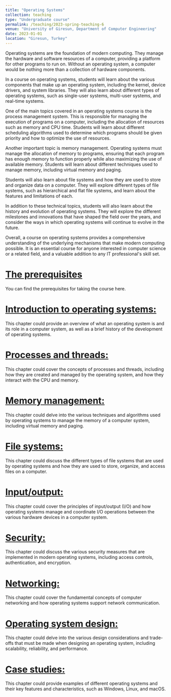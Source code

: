 ```yaml
---
title: "Operating Systems"
collection: teaching
type: "Undergraduate course"
permalink: /teaching/2023-spring-teaching-6
venue: "University of Giresun, Department of Computer Engineering"
date: 2023-01-01
location: "Giresun, Turkey"
---
```


Operating systems are the foundation of modern computing. They manage the hardware and software resources of a computer, providing a platform for other programs to run on. Without an operating system, a computer would be nothing more than a collection of hardware components.

In a course on operating systems, students will learn about the various components that make up an operating system, including the kernel, device drivers, and system libraries. They will also learn about different types of operating systems, such as single-user systems, multi-user systems, and real-time systems.

One of the main topics covered in an operating systems course is the process management system. This is responsible for managing the execution of programs on a computer, including the allocation of resources such as memory and CPU time. Students will learn about different scheduling algorithms used to determine which programs should be given priority and how to optimize the use of resources.

Another important topic is memory management. Operating systems must manage the allocation of memory to programs, ensuring that each program has enough memory to function properly while also maximizing the use of available memory. Students will learn about different techniques used to manage memory, including virtual memory and paging.

Students will also learn about file systems and how they are used to store and organize data on a computer. They will explore different types of file systems, such as hierarchical and flat file systems, and learn about the features and limitations of each.

In addition to these technical topics, students will also learn about the history and evolution of operating systems. They will explore the different milestones and innovations that have shaped the field over the years, and consider the ways in which operating systems will continue to evolve in the future.

Overall, a course on operating systems provides a comprehensive understanding of the underlying mechanisms that make modern computing possible. It is an essential course for anyone interested in computer science or a related field, and a valuable addition to any IT professional's skill set.

<a href="http://sercankulcu.github.io/assets/teaching/os/0_The_prerequisites.pdf">The prerequisites</a>
======
You can find the prerequisites for taking the course here.

<a href="http://sercankulcu.github.io/assets/teaching/os/1_Introduction.pdf">Introduction to operating systems: </a>
======
This chapter could provide an overview of what an operating system is and its role in a computer system, as well as a brief history of the development of operating systems.

<a href="http://sercankulcu.github.io/assets/teaching/os/2_Processes.pdf">Processes and threads: </a>
======
This chapter could cover the concepts of processes and threads, including how they are created and managed by the operating system, and how they interact with the CPU and memory.

<a href="http://sercankulcu.github.io/assets/teaching/os/3_Memory.pdf">Memory management: </a>
======
This chapter could delve into the various techniques and algorithms used by operating systems to manage the memory of a computer system, including virtual memory and paging.

<a href="http://sercankulcu.github.io/assets/teaching/os/4_File.pdf">File systems: </a>
======

This chapter could discuss the different types of file systems that are used by operating systems and how they are used to store, organize, and access files on a computer.

<a href="http://sercankulcu.github.io/assets/teaching/os/5_Input.pdf">Input/output: </a>
======
This chapter could cover the principles of input/output (I/O) and how operating systems manage and coordinate I/O operations between the various hardware devices in a computer system.

<a href="http://sercankulcu.github.io/assets/teaching/os/6_Security.pdf">Security: </a>
======
This chapter could discuss the various security measures that are implemented in modern operating systems, including access controls, authentication, and encryption.

<a href="http://sercankulcu.github.io/assets/teaching/os/7_Networking.pdf">Networking: </a>
======
This chapter could cover the fundamental concepts of computer networking and how operating systems support network communication.

<a href="http://sercankulcu.github.io/assets/teaching/os/8_Design.pdf">Operating system design: </a>
======
This chapter could delve into the various design considerations and trade-offs that must be made when designing an operating system, including scalability, reliability, and performance.

<a href="http://sercankulcu.github.io/assets/teaching/os/9_Case.pdf">Case studies: </a>
======
This chapter could provide examples of different operating systems and their key features and characteristics, such as Windows, Linux, and macOS.
